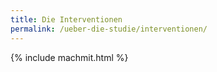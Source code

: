 ```yaml
---
title: Die Interventionen
permalink: /ueber-die-studie/interventionen/
---
```


{% include machmit.html %}
